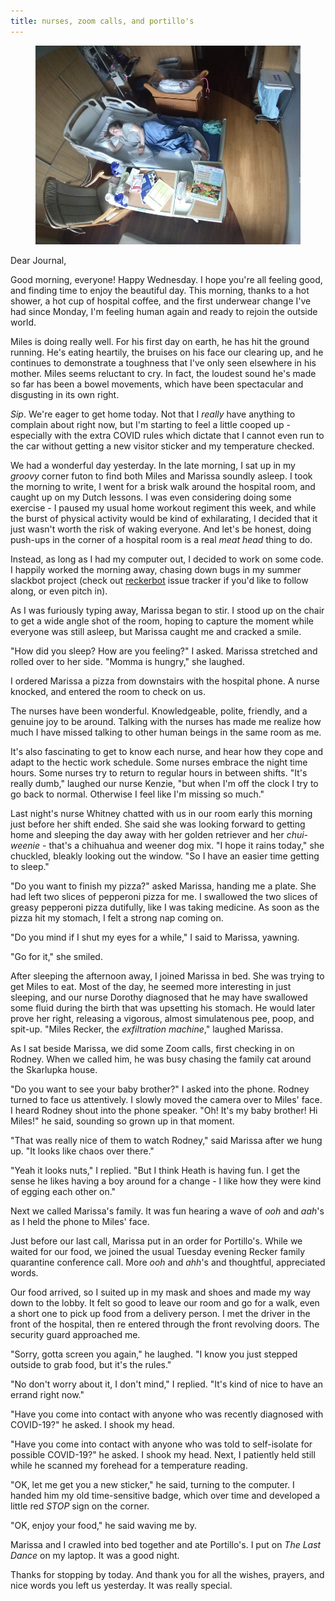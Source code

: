 ```yaml
---
title: nurses, zoom calls, and portillo's
---
```


<figure>
  <a href="/images/banners/2020-05-06.jpg">
    <img alt="banner" src="/images/banners/2020-05-06.jpg"/>
  </a>
</figure>

Dear Journal,

Good morning, everyone!  Happy Wednesday.  I hope you're all feeling
good, and finding time to enjoy the beautiful day.  This morning,
thanks to a hot shower, a hot cup of hospital coffee, and the first
underwear change I've had since Monday, I'm feeling human again and
ready to rejoin the outside world.

Miles is doing really well.  For his first day on earth, he has hit
the ground running.  He's eating heartily, the bruises on his face our
clearing up, and he continues to demonstrate a toughness that I've
only seen elsewhere in his mother.  Miles seems reluctant to cry.  In
fact, the loudest sound he's made so far has been a bowel movements,
which have been spectacular and disgusting in its own right.

_Sip_.  We're eager to get home today.  Not that I _really_ have
anything to complain about right now, but I'm starting to feel a
little cooped up - especially with the extra COVID rules which dictate
that I cannot even run to the car without getting a new visitor
sticker and my temperature checked.

We had a wonderful day yesterday.  In the late morning, I sat up in my
_groovy_ corner futon to find both Miles and Marissa soundly asleep.
I took the morning to write, I went for a brisk walk around the
hospital room, and caught up on my Dutch lessons.  I was even
considering doing some exercise - I paused my usual home workout
regiment this week, and while the burst of physical activity would be
kind of exhilarating, I decided that it just wasn't worth the risk of
waking everyone.  And let's be honest, doing push-ups in the corner of
a hospital room is a real _meat head_ thing to do.

Instead, as long as I had my computer out, I decided to work on some
code.  I happily worked the morning away, chasing down bugs in my
summer slackbot project (check out [reckerbot] issue tracker if you'd
like to follow along, or even pitch in).

As I was furiously typing away, Marissa began to stir.  I stood up on
the chair to get a wide angle shot of the room, hoping to capture the
moment while everyone was still asleep, but Marissa caught me and
cracked a smile.

"How did you sleep?  How are you feeling?" I asked.  Marissa stretched
and rolled over to her side.  "Momma is hungry," she laughed.

I ordered Marissa a pizza from downstairs with the hospital phone.  A
nurse knocked, and entered the room to check on us.

The nurses have been wonderful.  Knowledgeable, polite, friendly, and
a genuine joy to be around.  Talking with the nurses has made me
realize how much I have missed talking to other human beings in the
same room as me.

It's also fascinating to get to know each nurse, and hear how they
cope and adapt to the hectic work schedule.  Some nurses embrace the
night time hours.  Some nurses try to return to regular hours in
between shifts.  "It's really dumb," laughed our nurse Kenzie, "but
when I'm off the clock I try to go back to normal.  Otherwise I feel
like I'm missing so much."

Last night's nurse Whitney chatted with us in our room early this
morning just before her shift ended.  She said she was looking forward
to getting home and sleeping the day away with her golden retriever
and her _chui-weenie_ - that's a chihuahua and weener dog mix.  "I
hope it rains today," she chuckled, bleakly looking out the window.
"So I have an easier time getting to sleep."

"Do you want to finish my pizza?" asked Marissa, handing me a plate.
She had left two slices of pepperoni pizza for me.  I swallowed the
two slices of greasy pepperoni pizza dutifully, like I was taking
medicine.  As soon as the pizza hit my stomach, I felt a strong nap
coming on.

"Do you mind if I shut my eyes for a while," I said to Marissa,
yawning.

"Go for it," she smiled.

After sleeping the afternoon away, I joined Marissa in bed.  She was
trying to get Miles to eat.  Most of the day, he seemed more
interesting in just sleeping, and our nurse Dorothy diagnosed that he
may have swallowed some fluid during the birth that was upsetting his
stomach.  He would later prove her right, releasing a vigorous, almost
simulatenous pee, poop, and spit-up.  "Miles Recker, the _exfiltration
machine_," laughed Marissa.

As I sat beside Marissa, we did some Zoom calls, first checking in on
Rodney.  When we called him, he was busy chasing the family cat around
the Skarlupka house.

"Do you want to see your baby brother?" I asked into the phone.
Rodney turned to face us attentively.  I slowly moved the camera over
to Miles' face.  I heard Rodney shout into the phone speaker.  "Oh!
It's my baby brother!  Hi Miles!" he said, sounding so grown up in
that moment.

"That was really nice of them to watch Rodney," said Marissa after we
hung up.  "It looks like chaos over there."

"Yeah it looks nuts," I replied.  "But I think Heath is having fun.  I
get the sense he likes having a boy around for a change - I like how
they were kind of egging each other on."

Next we called Marissa's family.  It was fun hearing a wave of _ooh_
and _aah_'s as I held the phone to Miles' face.

Just before our last call, Marissa put in an order for Portillo's.
While we waited for our food, we joined the usual Tuesday evening
Recker family quarantine conference call.  More _ooh_ and _ahh_'s and
thoughtful, appreciated words.

Our food arrived, so I suited up in my mask and shoes and made my way
down to the lobby.  It felt so good to leave our room and go for a
walk, even a short one to pick up food from a delivery person.  I met
the driver in the front of the hospital, then re entered through the
front revolving doors.  The security guard approached me.

"Sorry, gotta screen you again," he laughed.  "I know you just stepped
outside to grab food, but it's the rules."

"No don't worry about it, I don't mind," I replied.  "It's kind of
nice to have an errand right now."

"Have you come into contact with anyone who was recently diagnosed
with COVID-19?" he asked.  I shook my head.

"Have you come into contact with anyone who was told to self-isolate
for possible COVID-19?" he asked.  I shook my head.  Next, I patiently
held still while he scanned my forehead for a temperature reading.

"OK, let me get you a new sticker," he said, turning to the computer.
I handed him my old time-sensitive badge, which over time and
developed a little red _STOP_ sign on the corner.

"OK, enjoy your food," he said waving me by.

Marissa and I crawled into bed together and ate Portillo's.  I put on
_The Last Dance_ on my laptop.  It was a good night.

Thanks for stopping by today.  And thank you for all the wishes,
prayers, and nice words you left us yesterday.  It was really special.

[reckerbot]: http://github.com/arecker/reckerbot
